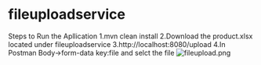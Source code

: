 # fileuploadservice

Steps to Run the Apllication
1.mvn clean install
2.Download the product.xlsx located under fileuploadservice
3.http://localhost:8080/upload
4.In Postman Body->form-data key:file and selct the file
![fileupload.png](fileuploadservice%2Ffileupload.png)
